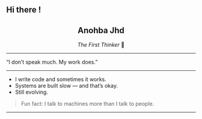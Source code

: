 ## Hi there !
<h2 align="center">Anohba Jhd</h2>
<p align="center"><i>The First Thinker</i> 🔆</p>

---

 “I don’t speak much. My work does.”

---

  
- I write code and sometimes it works.
- Systems are built slow — and that’s okay.
- Still evolving.

<blockquote>
  Fun fact: I talk to machines more than I talk to people.
</blockquote>

---
